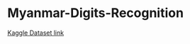 # Myanmar-Digits-Recognition

[Kaggle Dataset link](https://www.kaggle.com/datasets/datasciencemlclub/burmesecharactersanddigit)
